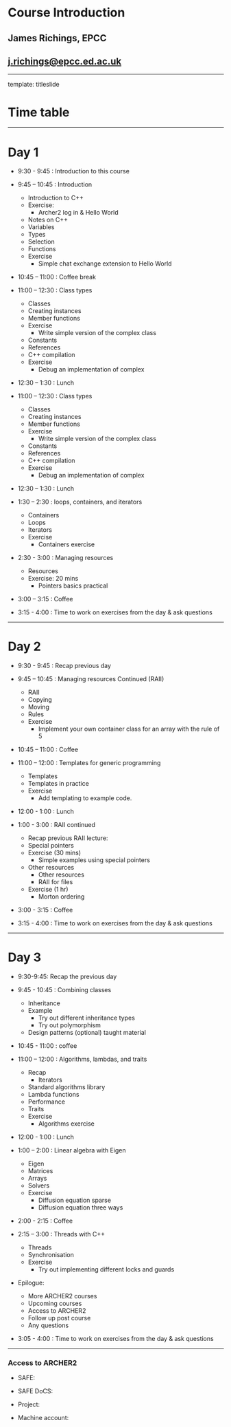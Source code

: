 

# Course Introduction
## James Richings, EPCC
## j.richings@epcc.ed.ac.uk

---

template: titleslide
# Time table

---
# Day 1

- 9:30 - 9:45 : Introduction to this course

- 9:45 – 10:45 : Introduction
    - Introduction to C++
    - Exercise:
        - Archer2 log in & Hello World
    - Notes on C++
    - Variables
    - Types
    - Selection
    - Functions
    - Exercise
        - Simple chat exchange extension to Hello World

- 10:45 – 11:00 : Coffee break

- 11:00 – 12:30 : Class types
    - Classes
    - Creating instances
    - Member functions
    - Exercise
        - Write simple version of the complex class
    - Constants
    - References
    - C++ compilation
    - Exercise
        - Debug an implementation of complex

- 12:30 – 1:30 : Lunch

- 11:00 – 12:30 : Class types
    - Classes
    - Creating instances
    - Member functions
    - Exercise
        - Write simple version of the complex class
    - Constants
    - References
    - C++ compilation
    - Exercise
        - Debug an implementation of complex

- 12:30 – 1:30 : Lunch

- 1:30 – 2:30 : loops, containers, and iterators
    - Containers
    - Loops
    - Iterators
    - Exercise
        - Containers exercise

- 2:30 - 3:00 : Managing resources
    - Resources
    - Exercise: 20 mins
        - Pointers basics practical

- 3:00 – 3:15  : Coffee

- 3:15 - 4:00 : Time to work on exercises from the day & ask questions

---
# Day 2

- 9:30 - 9:45 : Recap previous day

- 9:45 – 10:45 : Managing resources Continued (RAII)
    - RAII
    - Copying
    - Moving
    - Rules
    - Exercise
        - Implement your own container class for an array with the rule of 5

- 10:45 – 11:00 : Coffee

- 11:00 – 12:00 : Templates for generic programming
    - Templates
    - Templates in practice
    - Exercise
        - Add templating to example code.

- 12:00 - 1:00 : Lunch

- 1:00 - 3:00 : RAII continued
    - Recap previous RAII lecture:
    - Special pointers
    - Exercise (30 mins)
        - Simple examples using special pointers
    - Other resources
        - Other resources
        - RAII for files
    - Exercise (1 hr)
        - Morton ordering

- 3:00 - 3:15 : Coffee

- 3:15 - 4:00 : Time to work on exercises from the day & ask questions

---
# Day 3

- 9:30-9:45: Recap the previous day

- 9:45 - 10:45 : Combining classes
    - Inheritance
    - Example
        - Try out different inheritance types
        - Try out polymorphism
    - Design patterns (optional) taught material

- 10:45 - 11:00 : coffee

- 11:00 – 12:00 : Algorithms, lambdas, and traits
    - Recap
        - Iterators
    - Standard algorithms library
    - Lambda functions
    - Performance
    - Traits
    - Exercise
        - Algorithms exercise

- 12:00 - 1:00 : Lunch

- 1:00 – 2:00 : Linear algebra with Eigen
    - Eigen
    - Matrices
    - Arrays
    - Solvers
    - Exercise
        - Diffusion equation sparse
        - Diffusion equation three ways

- 2:00 - 2:15 : Coffee

- 2:15 – 3:00 : Threads with C++
    - Threads
    - Synchronisation
    - Exercise
        - Try out implementing different locks and guards

- Epilogue:
    - More ARCHER2 courses
    - Upcoming courses
    - Access to ARCHER2
    - Follow up post course
    - Any questions

- 3:05 - 4:00 : Time to work on exercises from the day & ask questions

--- 

### Access to ARCHER2

- SAFE:

- SAFE DoCS:

- Project:

- Machine account:


